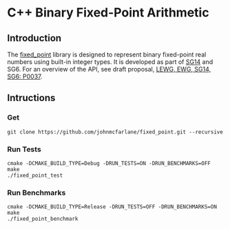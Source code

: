 # C++ Binary Fixed-Point Arithmetic

## Introduction

The [fixed_point](https://github.com/johnmcfarlane/fixed_point)
library is designed to represent binary fixed-point real numbers using
built-in integer types. It is developed as part of
[SG14](https://groups.google.com/a/isocpp.org/forum/#!forum/sg14) and
SG6.
For an overview of the API, see draft proposal,
[LEWG, EWG, SG14, SG6: P0037](https://github.com/WG21-SG14/SG14/blob/master/Docs/Proposals/Fixed_Point_Library_Proposal.md).

## Intructions

### Get

    git clone https://github.com/johnmcfarlane/fixed_point.git --recursive

### Run Tests

    cmake -DCMAKE_BUILD_TYPE=Debug -DRUN_TESTS=ON -DRUN_BENCHMARKS=OFF
    make
    ./fixed_point_test

### Run Benchmarks

    cmake -DCMAKE_BUILD_TYPE=Release -DRUN_TESTS=OFF -DRUN_BENCHMARKS=ON
    make
    ./fixed_point_benchmark
